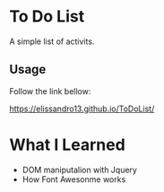 # To Do List

A simple list of activits.
## Usage

Follow the link bellow:

https://elissandro13.github.io/ToDoList/

# What I Learned

* DOM maniputalion with Jquery
* How Font Awesonme works
